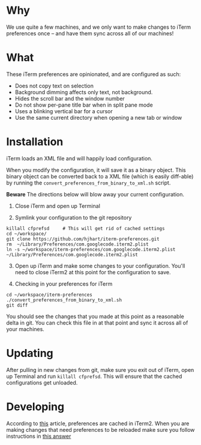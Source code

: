 # Why

We use quite a few machines, and we only want to make changes to iTerm preferences once – and have them sync across all of our machines!

# What

These iTerm preferences are opinionated, and are configured as such:

* Does not copy text on selection
* Background dimming affects only text, not background. 
* Hides the scroll bar and the window number
* Do not show per-pane title bar when in split pane mode
* Uses a blinking vertical bar for a cursor
* Use the same current directory when opening a new tab or window

# Installation

iTerm loads an XML file and will happily load configuration. 

When you modify the configuration, it will save it as a binary object. This binary object can be converted back to a XML file (which is easily diff-able) by running the `convert_preferences_from_binary_to_xml.sh` script.

**Beware** The directions below will blow away your current configuration.

1. Close iTerm and open up Terminal

2. Symlink your configuration to the git repository

```
killall cfprefsd     # This will get rid of cached settings
cd ~/workspace/
git clone https://github.com/hjhart/iterm-preferences.git
rm  ~/Library/Preferences/com.googlecode.iterm2.plist
ln -s ~/workspace/iterm-preferences/com.googlecode.iterm2.plist ~/Library/Preferences/com.googlecode.iterm2.plist
```

3. Open up iTerm and make some changes to your configuration. You'll need to close iTerm2 at this point for the configuration to save.

4. Checking in your preferences for iTerm

```
cd ~/workspace/iterm-preferences
./convert_preferences_from_binary_to_xml.sh
git diff
```

You should see the changes that you made at this point as a reasonable delta in git. You can check this file in at that point and sync it across all of your machines.

# Updating

After pulling in new changes from git, make sure you exit out of iTerm, open up Terminal and run `killall cfprefsd`. This will ensure that the cached configurations get unloaded. 

# Developing

According to [this](http://apple.stackexchange.com/questions/111534/iterm2-doesnt-read-com-googlecode-iterm2-plist?answertab=active#tab-top) article, preferences are cached in iTerm2. When you are making changes that need preferences to be reloaded make sure you follow instructions in [this answer](http://apple.stackexchange.com/a/111559)

